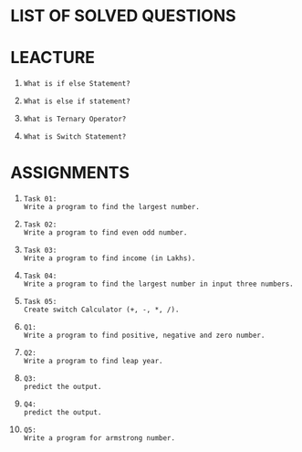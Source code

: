 # LIST OF SOLVED QUESTIONS

# LEACTURE
1.  
    ```
    What is if else Statement?
    ```
2.  
    ```
    What is else if statement?
    ```
3.  
    ```
    What is Ternary Operator?
    ```
3.  
    ```
    What is Switch Statement?
    ```
# ASSIGNMENTS
1.  
    ```
    Task 01:
    Write a program to find the largest number.
    ```
2.  
    ```
    Task 02:
    Write a program to find even odd number.
    ```
3.  
    ```
    Task 03:
    Write a program to find income (in Lakhs).
    ```
4.  
    ```
    Task 04:
    Write a program to find the largest number in input three numbers.
    ```
5.  
    ```
    Task 05:
    Create switch Calculator (+, -, *, /).
    ```
6.  
    ```
    Q1:
    Write a program to find positive, negative and zero number.
    ```
7.  
    ```
    Q2:
    Write a program to find leap year.
    ```
8.  
    ```
    Q3:
    predict the output.
    ```
9.  
    ```
    Q4:
    predict the output.
    ```
10.  
    ```
    Q5:
    Write a program for armstrong number.
    ```
